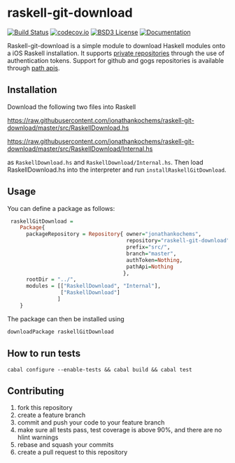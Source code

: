 # raskell-git-download
[![Build Status](https://travis-ci.org/jonathankochems/raskell-git-download.svg)](https://travis-ci.org/jonathankochems/raskell-git-download) [![codecov.io](http://codecov.io/github/jonathankochems/raskell-git-download/coverage.svg?branch=feature/apis)](http://codecov.io/github/jonathankochems/raskell-git-download?branch=feature/apis) [![BSD3 License](http://img.shields.io/badge/license-BSD3-brightgreen.svg)](https://tldrlegal.com/license/bsd-3-clause-license-%28revised%29) [![Documentation](https://img.shields.io/badge/Documentation-0.2.0.0-brightgreen.svg)](http://jonathankochems.github.io/raskell-git-download-doc/) 


Raskell-git-download is a simple module to download Haskell modules onto a iOS Raskell installation. It supports [private repositories](http://jonathankochems.github.io/raskell-git-download-doc/0.2.0.0/RaskellDownload.html#t:Repository) through the use of authentication tokens. Support for github and gogs repositories is available
through [path apis](http://jonathankochems.github.io/raskell-git-download-doc/0.2.0.0/RaskellDownload.html#t:PathApi).  

## Installation

Download the following two files into Raskell 

  https://raw.githubusercontent.com/jonathankochems/raskell-git-download/master/src/RaskellDownload.hs 

  https://raw.githubusercontent.com/jonathankochems/raskell-git-download/master/src/RaskellDownload/Internal.hs

as `RaskellDownload.hs` and `RaskellDownload/Internal.hs`. Then load RaskellDownload.hs into the interpreter and run `installRaskellGitDownload`.

## Usage

You can define a package as follows:

```haskell
 raskellGitDownload = 
 	Package{
      packageRepository = Repository{ owner="jonathankochems",
                                      repository="raskell-git-download",
                                      prefix="src/",
                                      branch="master",
                                      authToken=Nothing,
                                      pathApi=Nothing
                                     },
      rootDir = "../",
      modules = [["RaskellDownload", "Internal"],
                 ["RaskellDownload"]
                ]
    }
```

The package can then be installed using

```haskell
downloadPackage raskellGitDownload
```

## How to run tests

```
cabal configure --enable-tests && cabal build && cabal test
```

## Contributing

1. fork this repository
2. create a feature branch
3. commit and push your code to your feature branch
4. make sure all tests pass, test coverage is above 90%, and there are no hlint warnings
5. rebase and squash your commits
6. create a pull request to this repository

